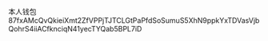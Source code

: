 本人钱包87fxAMcQvQkieiXmt2ZfVPPjTJTCLGtPaPfdSoSumuS5XhN9ppkYxTDVasVjbQohrS4iiACfknciqN41yecTYQab5BPL7iD
